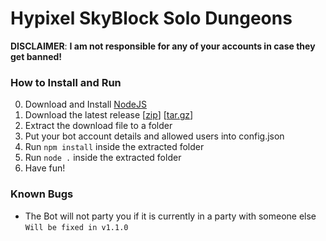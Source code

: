 # Hypixel SkyBlock Solo Dungeons

__**DISCLAIMER**__: __I am not responsible for any of your accounts in case they get banned!__

### How to Install and Run

0. Download and Install [NodeJS](https://nodejs.org/)
1. Download the latest release [[zip](https://api.github.com/repos/McMelonTV/Self-Hosted-Hypixel-SkyBlock-Solo-Dungeons-Bot-FragBot/zipball)] [[tar.gz](https://api.github.com/repos/McMelonTV/Self-Hosted-Hypixel-SkyBlock-Solo-Dungeons-Bot-FragBot/tarball)]
2. Extract the download file to a folder
3. Put your bot account details and allowed users into config.json
4. Run ```npm install``` inside the extracted folder
5. Run ```node .``` inside the extracted folder
6. Have fun!

### Known Bugs

- The Bot will not party you if it is currently in a party with someone else `Will be fixed in v1.1.0`
